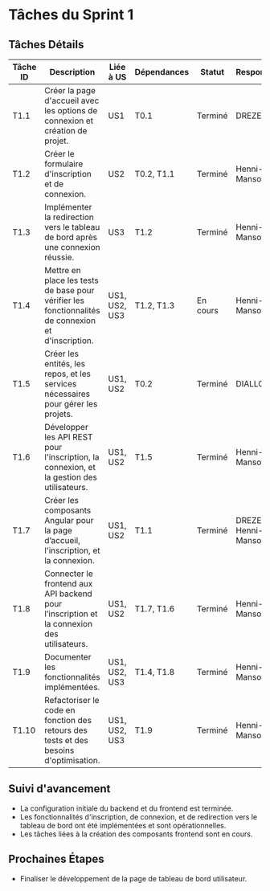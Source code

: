 # Tâches du Sprint 1

## Tâches Détails

| Tâche ID | Description                                                                                         | Liée à US     | Dépendances        | Statut   | Responsable          |
|----------|-----------------------------------------------------------------------------------------------------|---------------|--------------------|----------|----------------------|
| T1.1     | Créer la page d'accueil avec les options de connexion et création de projet.                        | US1           | T0.1               | Terminé  | DREZEN               |
| T1.2     | Créer le formulaire d'inscription et de connexion.                                                  | US2           | T0.2, T1.1         | Terminé  | Henni-Mansour               |
| T1.3     | Implémenter la redirection vers le tableau de bord après une connexion réussie.                     | US3           | T1.2               | Terminé  | Henni-Mansour               |
| T1.4     | Mettre en place les tests de base pour vérifier les fonctionnalités de connexion et d'inscription.  | US1, US2, US3 | T1.2, T1.3         | En cours | Henni-Mansour        |
| T1.5     | Créer les entités, les repos, et les services nécessaires pour gérer les projets.                  | US1, US2      | T0.2               | Terminé  | DIALLO               |
| T1.6     | Développer les API REST pour l'inscription, la connexion, et la gestion des utilisateurs.           | US1, US2      | T1.5               | Terminé  | Henni-Mansour               |
| T1.7     | Créer les composants Angular pour la page d’accueil, l'inscription, et la connexion.                | US1, US2      | T1.1               | Terminé  | DREZEN & Henni-Mansour               |
| T1.8     | Connecter le frontend aux API backend pour l’inscription et la connexion des utilisateurs.         | US1, US2      | T1.7, T1.6         | Terminé  | Henni-Mansour                |
| T1.9     | Documenter les fonctionnalités implémentées.                             | US1, US2, US3 | T1.4, T1.8         | Terminé  | Henni-Mansour        |
| T1.10    | Refactoriser le code en fonction des retours des tests et des besoins d'optimisation.               | US1, US2, US3 | T1.9               | Terminé  | Henni-Mansour        |

## Suivi d'avancement
- La configuration initiale du backend et du frontend est terminée.
- Les fonctionnalités d'inscription, de connexion, et de redirection vers le tableau de bord ont été implémentées et sont opérationnelles.
- Les tâches liées à la création des composants frontend sont en cours.

## Prochaines Étapes
- Finaliser le développement de la page de tableau de bord utilisateur.
